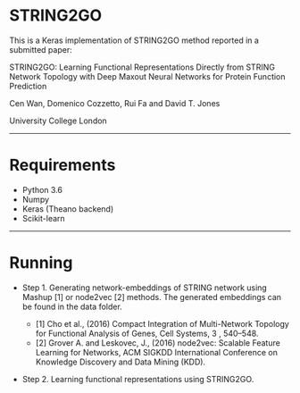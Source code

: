 # STRING2GO

This is a Keras implementation of STRING2GO method reported in a submitted paper:

STRING2GO: Learning Functional Representations Directly from STRING Network Topology with Deep Maxout Neural Networks for Protein Function Prediction

Cen Wan, Domenico Cozzetto, Rui Fa and David T. Jones

University College London

---------------------------------------------------------------
# Requirements

- Python 3.6 
- Numpy 
- Keras (Theano backend) 
- Scikit-learn

---------------------------------------------------------------
# Running 

- Step 1. Generating network-embeddings of STRING network using Mashup [1] or node2vec [2] methods. The generated embeddings can be found in the data folder.
  - [1] Cho et al., (2016) Compact Integration of Multi-Network Topology for Functional Analysis of Genes, Cell Systems, 3
, 540–548.
  - [2] Grover A. and Leskovec, J., (2016) node2vec: Scalable Feature Learning for Networks, ACM SIGKDD International Conference on Knowledge Discovery and Data Mining (KDD). 

- Step 2. Learning functional representations using STRING2GO. 

